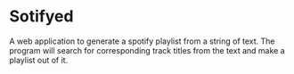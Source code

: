 # Sotifyed

A web application to generate a spotify playlist from a string of text. The program will search for corresponding track titles from the text and make a playlist out of it.